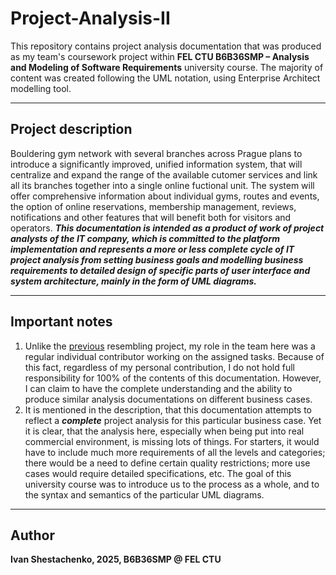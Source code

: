 # Project-Analysis-II

This repository contains project analysis documentation that was produced as my team's coursework project
within **FEL CTU B6B36SMP – Analysis and Modeling of Software Requirements** university course. The majority of
content was created following the UML notation, using Enterprise Architect modelling tool. 

---

## Project description

Bouldering gym network with several branches across Prague plans to introduce a significantly improved, unified
information system, that will centralize and expand the range of the available cutomer services and link all its
branches together into a single online fuctional unit.
The system will offer comprehensive information about individual gyms, routes and events, the option
of online reservations, membership management, reviews, notifications and other features that will benefit
both for visitors and operators.
***This documentation is intended as a product of work of project analysts of the IT company, which is committed to the 
platform implementation and represents a more or less complete cycle of IT project analysis from
setting business goals and modelling business requirements to detailed design of specific parts
of user interface and system architecture, mainly in the form of UML diagrams.***

---

## Important notes

1. Unlike the [previous](https://github.com/IvanShestachenko/Project-Analysis-I) resembling project, my role in the team here was a regular individual contributor working on the assigned tasks. Because of this fact, regardless of my personal contribution, I do not hold full responsibility for 100% of the contents of this documentation. However, I can claim to have the complete understanding and the ability to produce
similar analysis documentations on different business cases.
2. It is mentioned in the description, that this documentation attempts to reflect a ***complete*** project analysis for this particular business case. Yet it is clear, that the analysis here, especially when being put into real commercial environment, is missing lots of things. For starters, it would have to include much more requirements of all the levels and categories; there would be a need to define certain quality restrictions; more use cases would require detailed specifications, etc. The goal of this university course was to introduce us to the process as a whole, and to the syntax and semantics of the particular UML diagrams. 

---

## Author

**Ivan Shestachenko, 2025, B6B36SMP @ FEL CTU**
